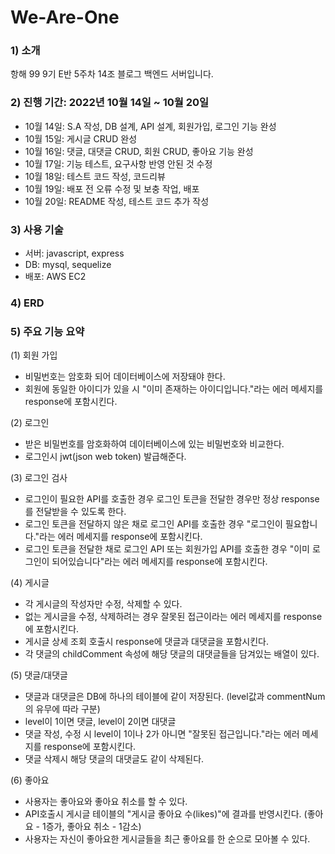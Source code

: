 # We-Are-One

### 1) 소개
항해 99 9기 E반 5주차 14조 블로그 백엔드 서버입니다.

### 2) 진행 기간: 2022년 10월 14일 ~ 10월 20일
- 10월 14일: S.A 작성, DB 설계, API 설계, 회원가입, 로그인 기능 완성
- 10월 15일: 게시글 CRUD 완성
- 10월 16일: 댓글, 대댓글 CRUD, 회원 CRUD, 좋아요 기능 완성
- 10월 17일: 기능 테스트, 요구사항 반영 안된 것 수정
- 10월 18일: 테스트 코드 작성,  코드리뷰
- 10월 19일: 배포 전 오류 수정 및 보충 작업, 배포
- 10월 20일: README 작성, 테스트 코드 추가 작성

### 3) 사용 기술
- 서버: javascript, express
- DB: mysql, sequelize
- 배포: AWS EC2

### 4) ERD

### 5) 주요 기능 요약
(1) 회원 가입
- 비밀번호는 암호화 되어 데이터베이스에 저장돼야 한다.
- 회원에 동일한 아이디가 있을 시 "이미 존재하는 아이디입니다."라는 에러 메세지를 response에 포함시킨다.

(2) 로그인
- 받은 비밀번호를 암호화하여 데이터베이스에 있는 비밀번호와 비교한다.
- 로그인시 jwt(json web token) 발급해준다.

(3) 로그인 검사
- 로그인이 필요한 API를 호출한 경우 로그인 토큰을 전달한 경우만 정상 response를 전달받을 수 있도록 한다.
- 로그인 토큰을 전달하지 않은 채로 로그인 API를 호출한 경우 "로그인이 필요합니다."라는 에러 메세지를 response에 포함시킨다.
- 로그인 토큰을 전달한 채로 로그인 API 또는 회원가입 API를 호출한 경우 "이미 로그인이 되어있습니다"라는 에러 메세지를 response에 포함시킨다.


(4) 게시글
- 각 게시글의 작성자만 수정, 삭제할 수 있다.
- 없는 게시글을 수정, 삭제하려는 경우 잘못된 접근이라는 에러 메세지를 response에 포함시킨다.
- 게시글 상세 조회 호출시 response에 댓글과 대댓글을 포함시킨다.
- 각 댓글의 childComment 속성에 해당 댓글의 대댓글들을 담겨있는 배열이 있다.

(5) 댓글/대댓글
- 댓글과 대댓글은 DB에 하나의 테이블에 같이 저장된다. (level값과 commentNum의 유무에 따라 구분)
- level이 1이면 댓글, level이 2이면 대댓글
- 댓글 작성, 수정 시 level이 1이나 2가 아니면 "잘못된 접근입니다."라는 에러 메세지를 response에 포함시킨다.
- 댓글 삭제시 해당 댓글의 대댓글도 같이 삭제된다.

(6) 좋아요
- 사용자는 좋아요와 좋아요 취소를 할 수 있다.
- API호출시 게시글 테이블의 "게시글 좋아요 수(likes)"에 결과를 반영시킨다.
    (좋아요 - 1증가, 좋아요 취소 - 1감소)
- 사용자는 자신이 좋아요한 게시글들을 최근 좋아요를 한 순으로 모아볼 수 있다.
